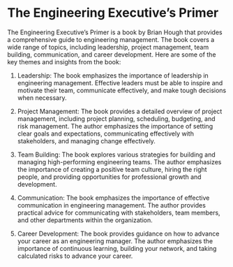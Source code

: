 # The Engineering Executive’s Primer

The Engineering Executive’s Primer is a book by Brian Hough that provides a comprehensive guide to engineering management. The book covers a wide range of topics, including leadership, project management, team building, communication, and career development. Here are some of the key themes and insights from the book:

1. Leadership: The book emphasizes the importance of leadership in engineering management. Effective leaders must be able to inspire and motivate their team, communicate effectively, and make tough decisions when necessary.

2. Project Management: The book provides a detailed overview of project management, including project planning, scheduling, budgeting, and risk management. The author emphasizes the importance of setting clear goals and expectations, communicating effectively with stakeholders, and managing change effectively.

3. Team Building: The book explores various strategies for building and managing high-performing engineering teams. The author emphasizes the importance of creating a positive team culture, hiring the right people, and providing opportunities for professional growth and development.

4. Communication: The book emphasizes the importance of effective communication in engineering management. The author provides practical advice for communicating with stakeholders, team members, and other departments within the organization.

5. Career Development: The book provides guidance on how to advance your career as an engineering manager. The author emphasizes the importance of continuous learning, building your network, and taking calculated risks to advance your career.